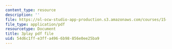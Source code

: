 ```yaml
---
content_type: resource
description: ''
file: https://ol-ocw-studio-app-production.s3.amazonaws.com/courses/15-071-the-analytics-edge-spring-2017/54d6c1ffe3ffa4966b98856e0ee25ba9_EOWyWHTA_vQ.pdf
file_type: application/pdf
resourcetype: Document
title: 3play pdf file
uid: 54d6c1ff-e3ff-a496-6b98-856e0ee25ba9
---
```

